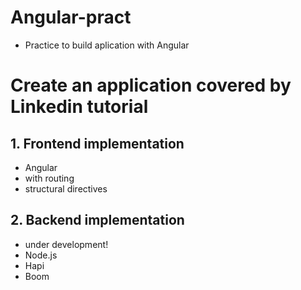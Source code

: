 # Angular-pract
- Practice to build aplication with Angular

# Create an application covered by Linkedin tutorial

## 1. Frontend implementation
- Angular
- with routing
- structural directives

## 2. Backend implementation
- under development!
- Node.js
- Hapi
- Boom

